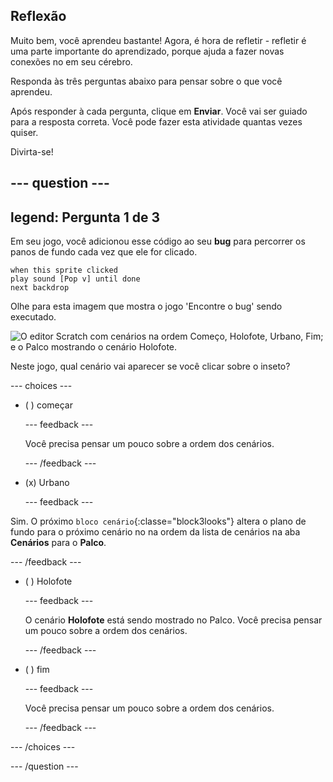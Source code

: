 ## Reflexão

Muito bem, você aprendeu bastante! Agora, é hora de refletir - refletir é uma parte importante do aprendizado, porque ajuda a fazer novas conexões no em seu cérebro.

Responda às três perguntas abaixo para pensar sobre o que você aprendeu.

Após responder à cada pergunta, clique em **Enviar**. Você vai ser guiado para a resposta correta. Você pode fazer esta atividade quantas vezes quiser.

Divirta-se!

--- question ---
---
legend: Pergunta 1 de 3
---

Em seu jogo, você adicionou esse código ao seu **bug** para percorrer os panos de fundo cada vez que ele for clicado.

```blocks3
when this sprite clicked
play sound [Pop v] until done
next backdrop
```

Olhe para esta imagem que mostra o jogo 'Encontre o bug' sendo executado.

![O editor Scratch com cenários na ordem Começo, Holofote, Urbano, Fim; e o Palco mostrando o cenário Holofote.](images/quiz1-backdrops.png)

Neste jogo, qual cenário vai aparecer se você clicar sobre o inseto?

--- choices ---

- ( ) começar

  --- feedback ---

  Você precisa pensar um pouco sobre a ordem dos cenários.

  --- /feedback ---

- (x) Urbano

  --- feedback ---

Sim. O próximo `bloco cenário`{:classe="block3looks"} altera o plano de fundo para o próximo cenário no na ordem da lista de cenários na aba **Cenários** para o **Palco**.

--- /feedback ---

- ( ) Holofote

  --- feedback ---

  O cenário **Holofote** está sendo mostrado no Palco. Você precisa pensar um pouco sobre a ordem dos cenários.

  --- /feedback ---

- ( ) fim

  --- feedback ---

  Você precisa pensar um pouco sobre a ordem dos cenários.

  --- /feedback ---

--- /choices ---

--- /question ---
